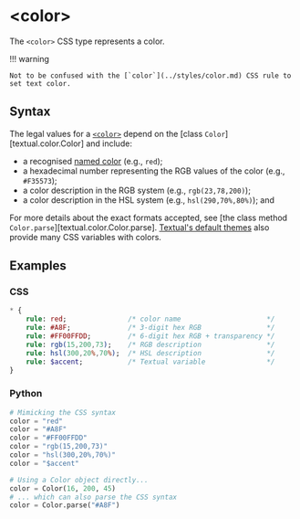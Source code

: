 # &lt;color&gt;

The `<color>` CSS type represents a color.

!!! warning

    Not to be confused with the [`color`](../styles/color.md) CSS rule to set text color.

## Syntax

The legal values for a [`<color>`](/css_types/color) depend on the [class `Color`][textual.color.Color] and include:

 - a recognised [named color](../../api/color#textual.color--named-colors) (e.g., `red`);
 - a hexadecimal number representing the RGB values of the color (e.g., `#F35573`);
 - a color description in the RGB system (e.g., `rgb(23,78,200)`);
 - a color description in the HSL system (e.g., `hsl(290,70%,80%)`); and

For more details about the exact formats accepted, see [the class method `Color.parse`][textual.color.Color.parse].
[Textual's default themes](../../guide/design#theme-reference) also provide many CSS variables with colors.

## Examples

### CSS

```sass
* {
    rule: red;               /* color name                     */
    rule: #A8F;              /* 3-digit hex RGB                */
    rule: #FF00FFDD;         /* 6-digit hex RGB + transparency */
    rule: rgb(15,200,73);    /* RGB description                */
    rule: hsl(300,20%,70%);  /* HSL description                */
    rule: $accent;           /* Textual variable               */
}
```

### Python

```py
# Mimicking the CSS syntax
color = "red"
color = "#A8F"
color = "#FF00FFDD"
color = "rgb(15,200,73)"
color = "hsl(300,20%,70%)"
color = "$accent"

# Using a Color object directly...
color = Color(16, 200, 45)
# ... which can also parse the CSS syntax
color = Color.parse("#A8F")
```
